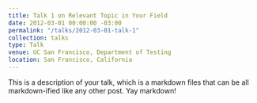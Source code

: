 ```yaml
---
title: Talk 1 on Relevant Topic in Your Field
date: 2012-03-01 00:00:00 -03:00
permalink: "/talks/2012-03-01-talk-1"
collection: talks
type: Talk
venue: UC San Francisco, Department of Testing
location: San Francisco, California
---
```


This is a description of your talk, which is a markdown files that can be all markdown-ified like any other post. Yay markdown!
